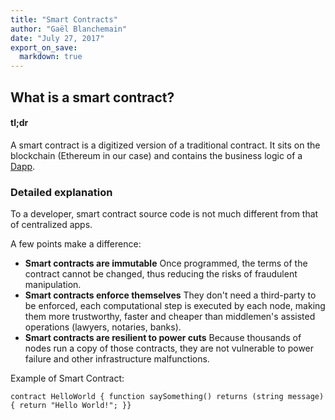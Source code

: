 ```yaml
---
title: "Smart Contracts"
author: "Gaël Blanchemain"
date: "July 27, 2017"
export_on_save:
  markdown: true
---
```

##  What is a smart contract?

####  tl;dr
A smart contract is a digitized version of a traditional contract. It sits on the blockchain (Ethereum in our case) and contains the business logic of a [Dapp](/docs/Ethereum-glossary-for-newbies/Dapp.md).

###  Detailed explanation

To a developer, smart contract source code is not much different from that of centralized apps. 

A few points make a difference:
* **Smart contracts are immutable**
Once programmed, the terms of the contract cannot be changed, thus reducing the risks of fraudulent manipulation.
* **Smart contracts enforce themselves** 
They don't need a third-party to be enforced, each computational step is executed by each node, making them more trustworthy, faster and cheaper than middlemen's assisted operations (lawyers, notaries, banks).
* **Smart contracts are resilient to power cuts** 
Because thousands of nodes run a copy of those contracts, they are not vulnerable to power failure and other infrastructure malfunctions.

Example of Smart Contract:
```pragma solidity 0.4.13;
contract HelloWorld { function saySomething() returns (string message) { return "Hello World!"; }}
```